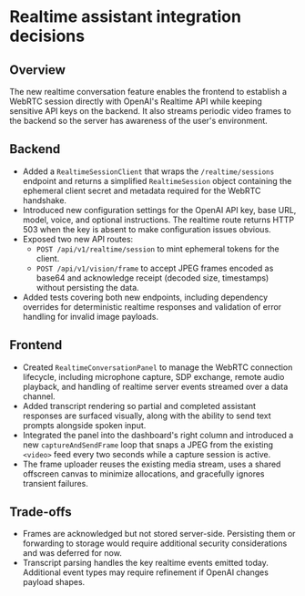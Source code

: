# Realtime assistant integration decisions

## Overview

The new realtime conversation feature enables the frontend to establish a WebRTC
session directly with OpenAI's Realtime API while keeping sensitive API keys on
the backend. It also streams periodic video frames to the backend so the server
has awareness of the user's environment.

## Backend

- Added a `RealtimeSessionClient` that wraps the `/realtime/sessions` endpoint
  and returns a simplified `RealtimeSession` object containing the ephemeral
  client secret and metadata required for the WebRTC handshake.
- Introduced new configuration settings for the OpenAI API key, base URL, model,
  voice, and optional instructions. The realtime route returns HTTP 503 when the
  key is absent to make configuration issues obvious.
- Exposed two new API routes:
  - `POST /api/v1/realtime/session` to mint ephemeral tokens for the client.
  - `POST /api/v1/vision/frame` to accept JPEG frames encoded as base64 and
    acknowledge receipt (decoded size, timestamps) without persisting the data.
- Added tests covering both new endpoints, including dependency overrides for
  deterministic realtime responses and validation of error handling for invalid
  image payloads.

## Frontend

- Created `RealtimeConversationPanel` to manage the WebRTC connection lifecycle,
  including microphone capture, SDP exchange, remote audio playback, and
  handling of realtime server events streamed over a data channel.
- Added transcript rendering so partial and completed assistant responses are
  surfaced visually, along with the ability to send text prompts alongside
  spoken input.
- Integrated the panel into the dashboard's right column and introduced a new
  `captureAndSendFrame` loop that snaps a JPEG from the existing `<video>` feed
  every two seconds while a capture session is active.
- The frame uploader reuses the existing media stream, uses a shared offscreen
  canvas to minimize allocations, and gracefully ignores transient failures.

## Trade-offs

- Frames are acknowledged but not stored server-side. Persisting them or
  forwarding to storage would require additional security considerations and was
  deferred for now.
- Transcript parsing handles the key realtime events emitted today. Additional
  event types may require refinement if OpenAI changes payload shapes.

